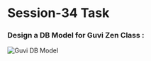 # Session-34 Task

### Design a DB Model for Guvi Zen Class :

![Guvi DB Model](https://github.com/user-attachments/assets/bf6b319a-a80c-44a9-a2fd-1320fe04d94f)

